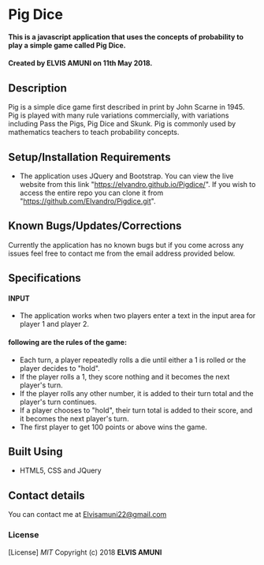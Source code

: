 # Pig Dice
#### This is a javascript application that uses the concepts of probability to play a simple game called Pig Dice.
#### Created by **ELVIS AMUNI** on 11th May 2018.
## Description
Pig is a simple dice game first described in print by John Scarne in 1945. Pig is played with many rule variations commercially, with variations including Pass the Pigs, Pig Dice and Skunk. Pig is commonly used by mathematics teachers to teach probability concepts.

## Setup/Installation Requirements
 * The application uses JQuery and Bootstrap.
  You can view the live website from this link "https://elvandro.github.io/Pigdice/". If you wish to access the entire repo you can clone it from "https://github.com/Elvandro/Pigdice.git".  
## Known Bugs/Updates/Corrections
Currently the application has no known bugs but if you come across any issues feel free to contact me from the email address provided below.  

## Specifications
#### INPUT
* The application works when two players enter a text in the input area for player 1 and player 2.

#### following are the rules of the game:
  * Each turn, a player repeatedly rolls a die until either a 1 is rolled or the player decides to "hold".
  * If the player rolls a 1, they score nothing and it becomes the next player's turn.
  * If the player rolls any other number, it is added to their turn total and the player's turn continues.
  * If a player chooses to "hold", their turn total is added to their score, and it becomes the next player's turn.
* The first player to get 100 points or above wins the game.

## Built Using
* HTML5, CSS and JQuery

## Contact details
You can contact me at Elvisamuni22@gmail.com
### License
[License]
*MIT*
Copyright (c) 2018 **ELVIS AMUNI**
